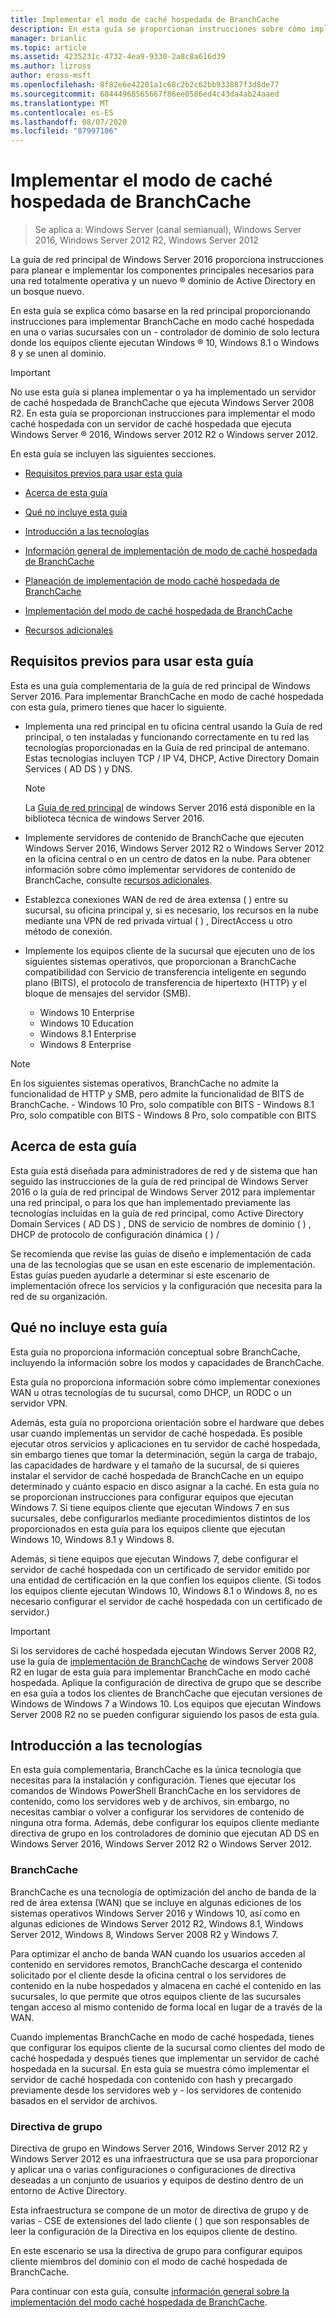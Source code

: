 ```yaml
---
title: Implementar el modo de caché hospedada de BranchCache
description: En esta guía se proporcionan instrucciones sobre cómo implementar BranchCache en modo caché hospedada en equipos que ejecutan Windows Server 2016 y Windows 10.
manager: brianlic
ms.topic: article
ms.assetid: 4235231c-4732-4ea9-9330-2a8c8a616d39
ms.author: lizross
author: eross-msft
ms.openlocfilehash: 8f82e6e42201a1c68c2b2c62bb933887f3d8de77
ms.sourcegitcommit: 68444968565667f86ee0586ed4c43da4ab24aaed
ms.translationtype: MT
ms.contentlocale: es-ES
ms.lasthandoff: 08/07/2020
ms.locfileid: "87997106"
---
```

# <a name="deploy-branchcache-hosted-cache-mode"></a>Implementar el modo de caché hospedada de BranchCache

>Se aplica a: Windows Server (canal semianual), Windows Server 2016, Windows Server 2012 R2, Windows Server 2012

La guía de red principal de Windows Server 2016 proporciona instrucciones para planear e implementar los componentes principales necesarios para una red totalmente operativa y un nuevo &reg; dominio de Active Directory en un bosque nuevo.

En esta guía se explica cómo basarse en la red principal proporcionando instrucciones para implementar BranchCache en modo caché hospedada en una o varias sucursales con un \- controlador de dominio de solo lectura donde los equipos cliente ejecutan Windows &reg; 10, Windows 8.1 o Windows 8 y se unen al dominio.

>[!IMPORTANT]
>No use esta guía si planea implementar o ya ha implementado un servidor de caché hospedada de BranchCache que ejecuta Windows Server 2008 R2. En esta guía se proporcionan instrucciones para implementar el modo caché hospedada con un servidor de caché hospedada que ejecuta Windows Server &reg; 2016, Windows server 2012 R2 o Windows server 2012.

En esta guía se incluyen las siguientes secciones.

- [Requisitos previos para usar esta guía](#bkmk_pre)

- [Acerca de esta guía](#bkmk_about)

- [Qué no incluye esta guía](#bkmk_not)

- [Introducción a las tecnologías](#bkmk_tech)

- [Información general de implementación de modo de caché hospedada de BranchCache](2-Bc-Hcm-Deploy-Overview.md)

- [Planeación de implementación de modo caché hospedada de BranchCache](3-Bc-Hcm-Plan.md)

- [Implementación del modo de caché hospedada de BranchCache](4-Bc-Hcm-Deployment.md)

- [Recursos adicionales](11-Bc-Hcm-additional-resources.md)

## <a name="prerequisites-for-using-this-guide"></a><a name="bkmk_pre"></a>Requisitos previos para usar esta guía

Esta es una guía complementaria de la guía de red principal de Windows Server 2016. Para implementar BranchCache en modo de caché hospedada con esta guía, primero tienes que hacer lo siguiente.

- Implementa una red principal en tu oficina central usando la Guía de red principal, o ten instaladas y funcionando correctamente en tu red las tecnologías proporcionadas en la Guía de red principal de antemano. Estas tecnologías incluyen TCP \/ IP V4, DHCP, Active Directory Domain Services \( AD DS \) y DNS.

    > [!NOTE]
    > La [Guía de red principal](../../core-network-guide.md) de windows Server 2016 está disponible en la biblioteca técnica de windows Server 2016.

- Implemente servidores de contenido de BranchCache que ejecuten Windows Server 2016, Windows Server 2012 R2 o Windows Server 2012 en la oficina central o en un centro de datos en la nube. Para obtener información sobre cómo implementar servidores de contenido de BranchCache, consulte [recursos adicionales](11-Bc-Hcm-additional-resources.md).

- Establezca conexiones WAN de red de área extensa \( \) entre su sucursal, su oficina principal y, si es necesario, los recursos en la nube mediante una VPN de red privada virtual \( \) , DirectAccess u otro método de conexión.

- Implemente los equipos cliente de la sucursal que ejecuten uno de los siguientes sistemas operativos, que proporcionan a BranchCache compatibilidad con Servicio de transferencia inteligente en segundo plano (BITS), el protocolo de transferencia de hipertexto (HTTP) y el bloque de mensajes del servidor (SMB).
    - Windows 10 Enterprise
    - Windows 10 Education
    - Windows 8.1 Enterprise
    - Windows 8 Enterprise

> [!NOTE]
> En los siguientes sistemas operativos, BranchCache no admite la funcionalidad de HTTP y SMB, pero admite la funcionalidad de BITS de BranchCache.
>     - Windows 10 Pro, solo compatible con BITS
>     - Windows 8.1 Pro, solo compatible con BITS
>     - Windows 8 Pro, solo compatible con BITS

## <a name="about-this-guide"></a><a name="bkmk_about"></a>Acerca de esta guía

Esta guía está diseñada para administradores de red y de sistema que han seguido las instrucciones de la guía de red principal de Windows Server 2016 o la guía de red principal de Windows Server 2012 para implementar una red principal, o para los que han implementado previamente las tecnologías incluidas en la guía de red principal, como Active Directory Domain Services \( AD DS \) , DNS de servicio de nombres de dominio \( \) , DHCP de protocolo de configuración dinámica \( \) \/

Se recomienda que revise las guías de diseño e implementación de cada una de las tecnologías que se usan en este escenario de implementación. Estas guías pueden ayudarle a determinar si este escenario de implementación ofrece los servicios y la configuración que necesita para la red de su organización.

## <a name="what-this-guide-does-not-provide"></a><a name="bkmk_not"></a>Qué no incluye esta guía

Esta guía no proporciona información conceptual sobre BranchCache, incluyendo la información sobre los modos y capacidades de BranchCache.

Esta guía no proporciona información sobre cómo implementar conexiones WAN u otras tecnologías de tu sucursal, como DHCP, un RODC o un servidor VPN.

Además, esta guía no proporciona orientación sobre el hardware que debes usar cuando implementas un servidor de caché hospedada. Es posible ejecutar otros servicios y aplicaciones en tu servidor de caché hospedada, sin embargo tienes que tomar la determinación, según la carga de trabajo, las capacidades de hardware y el tamaño de la sucursal, de si quieres instalar el servidor de caché hospedada de BranchCache en un equipo determinado y cuánto espacio en disco asignar a la caché.
En esta guía no se proporcionan instrucciones para configurar equipos que ejecutan Windows 7. Si tiene equipos cliente que ejecutan Windows 7 en sus sucursales, debe configurarlos mediante procedimientos distintos de los proporcionados en esta guía para los equipos cliente que ejecutan Windows 10, Windows 8.1 y Windows 8.

Además, si tiene equipos que ejecutan Windows 7, debe configurar el servidor de caché hospedada con un certificado de servidor emitido por una entidad de certificación en la que confíen los equipos cliente. \(Si todos los equipos cliente ejecutan Windows 10, Windows 8.1 o Windows 8, no es necesario configurar el servidor de caché hospedada con un certificado de servidor.\)
> [!IMPORTANT]
> Si los servidores de caché hospedada ejecutan Windows Server 2008 R2, use la guía de [implementación de BranchCache](/previous-versions/windows/it-pro/windows-server-2008-R2-and-2008/ee649232(v=ws.10)) de windows Server 2008 R2 en lugar de esta guía para implementar BranchCache en modo caché hospedada. Aplique la configuración de directiva de grupo que se describe en esa guía a todos los clientes de BranchCache que ejecutan versiones de Windows de Windows 7 a Windows 10. Los equipos que ejecutan Windows Server 2008 R2 no se pueden configurar siguiendo los pasos de esta guía.

## <a name="technology-overviews"></a><a name="bkmk_tech"></a>Introducción a las tecnologías

En esta guía complementaria, BranchCache es la única tecnología que necesitas para la instalación y configuración. Tienes que ejecutar los comandos de Windows PowerShell BranchCache en los servidores de contenido, como los servidores web y de archivos, sin embargo, no necesitas cambiar o volver a configurar los servidores de contenido de ninguna otra forma. Además, debe configurar los equipos cliente mediante directiva de grupo en los controladores de dominio que ejecutan AD DS en Windows Server 2016, Windows Server 2012 R2 o Windows Server 2012.

### <a name="branchcache"></a>BranchCache

BranchCache es una tecnología de optimización del ancho de banda de la red de área extensa (WAN) que se incluye en algunas ediciones de los sistemas operativos Windows Server 2016 y Windows 10, así como en algunas ediciones de Windows Server 2012 R2, Windows 8.1, Windows Server 2012, Windows 8, Windows Server 2008 R2 y Windows 7.

Para optimizar el ancho de banda WAN cuando los usuarios acceden al contenido en servidores remotos, BranchCache descarga el contenido solicitado por el cliente desde la oficina central o los servidores de contenido en la nube hospedados y almacena en caché el contenido en las sucursales, lo que permite que otros equipos cliente de las sucursales tengan acceso al mismo contenido de forma local en lugar de a través de la WAN.

Cuando implementas BranchCache en modo de caché hospedada, tienes que configurar los equipos cliente de la sucursal como clientes del modo de caché hospedada y después tienes que implementar un servidor de caché hospedada en la sucursal. En esta guía se muestra cómo implementar el servidor de caché hospedada con contenido con hash y precargado previamente desde los servidores web y \- los servidores de contenido basados en el servidor de archivos.

### <a name="group-policy"></a>Directiva de grupo

Directiva de grupo en Windows Server 2016, Windows Server 2012 R2 y Windows Server 2012 es una infraestructura que se usa para proporcionar y aplicar una o varias configuraciones o configuraciones de directiva deseadas a un conjunto de usuarios y equipos de destino dentro de un entorno de Active Directory.

Esta infraestructura se compone de un motor de directiva de grupo y de varias \- CSE de extensiones del lado cliente \( \) que son responsables de leer la configuración de la Directiva en los equipos cliente de destino.

En este escenario se usa la directiva de grupo para configurar equipos cliente miembros del dominio con el modo de caché hospedada de BranchCache.

Para continuar con esta guía, consulte [información general sobre la implementación del modo caché hospedada de BranchCache](2-Bc-Hcm-Deploy-Overview.md).
